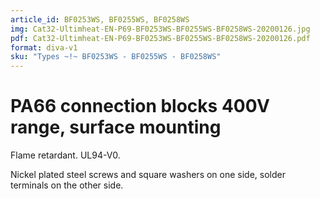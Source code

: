 ```yaml
---
article_id: BF0253WS, BF0255WS, BF0258WS
img: Cat32-Ultimheat-EN-P69-BF0253WS-BF0255WS-BF0258WS-20200126.jpg
pdf: Cat32-Ultimheat-EN-P69-BF0253WS-BF0255WS-BF0258WS-20200126.pdf
format: diva-v1
sku: "Types ~!~ BF0253WS - BF0255WS - BF0258WS"
---
```


# PA66 connection blocks 400V range, surface mounting

Flame retardant. UL94-V0.

Nickel plated steel screws and square washers on one side, solder terminals on the other side.
